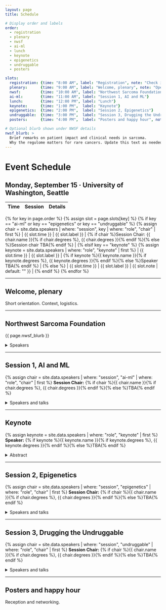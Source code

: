 ```yaml
---
layout: page
title: Schedule

# Display order and labels
order:
  - registration
  - plenary
  - nwsf
  - ai-ml
  - lunch
  - keynote
  - epigenetics
  - undruggable
  - posters

slots:
  registration: {time: "8:00 AM", label: "Registration", note: "Check in, badges, coffee"}
  plenary:      {time: "9:00 AM", label: "Welcome, plenary", note: "Opening remarks"}
  nwsf:         {time: "10:00 AM", label: "Northwest Sarcoma Foundation", note: "Patient and clinical perspectives"}
  ai-ml:        {time: "11:00 AM", label: "Session 1, AI and ML"}
  lunch:        {time: "12:00 PM", label: "Lunch"}
  keynote:      {time: "1:00 PM",  label: "Keynote"}
  epigenetics:  {time: "2:00 PM",  label: "Session 2, Epigenetics"}
  undruggable:  {time: "3:00 PM",  label: "Session 3, Drugging the Undruggable"}
  posters:      {time: "4:00 PM",  label: "Posters and happy hour", note: "Reception"}

# Optional blurb shown under NWSF details
nwsf_blurb: >
  Brief remarks on patient impact and clinical needs in sarcoma.
  Why the regulome matters for rare cancers. Update this text as needed.
---
```


# Event Schedule

## Monday, September 15 · University of Washington, Seattle

| Time | Session | Details |
|----:|:--|:--|
{% for key in page.order %}
{% assign slot = page.slots[key] %}
{% if key == "ai-ml" or key == "epigenetics" or key == "undruggable" %}
  {% assign chair = site.data.speakers | where: "session", key | where: "role", "chair" | first %}
  | {{ slot.time }} | {{ slot.label }} | {% if chair %}Session Chair: {{ chair.name }}{% if chair.degrees %}, {{ chair.degrees }}{% endif %}{% else %}Session chair TBA{% endif %} |
{% elsif key == "keynote" %}
  {% assign keynote = site.data.speakers | where: "role", "keynote" | first %}
  | {{ slot.time }} | {{ slot.label }} | {% if keynote %}{{ keynote.name }}{% if keynote.degrees %}, {{ keynote.degrees }}{% endif %}{% else %}Speaker TBA{% endif %} |
{% else %}
  | {{ slot.time }} | {{ slot.label }} | {{ slot.note | default: "" }} |
{% endif %}
{% endfor %}

---

## Welcome, plenary
Short orientation. Context, logistics.

---

## Northwest Sarcoma Foundation
{{ page.nwsf_blurb }}

<details><summary>Speakers</summary>
{% assign nw_list = site.data.speakers | where: "session", "nwsf" %}
{% for sp in nw_list %}
- **{{ sp.name }}**{% if sp.degrees %}, {{ sp.degrees }}{% endif %}{% if sp.affiliation %} — {{ sp.affiliation }}{% endif %}
  {% if sp.talk_title %}*{{ sp.talk_title }}*{% endif %}
  {% if sp.abstract %}<br>{{ sp.abstract }}{% endif %}
{% endfor %}
</details>

---

## Session 1, AI and ML
{% assign chair = site.data.speakers | where: "session", "ai-ml" | where: "role", "chair" | first %}
**Session Chair:** {% if chair %}{{ chair.name }}{% if chair.degrees %}, {{ chair.degrees }}{% endif %}{% else %}TBA{% endif %}

<details><summary>Speakers and talks</summary>
{% assign list = site.data.speakers | where: "session", "ai-ml" | where_exp: "s", "s.role == 'speaker' or s.role == 'panelist'" %}
{% for sp in list %}
- **{{ sp.name }}**{% if sp.degrees %}, {{ sp.degrees }}{% endif %}{% if sp.affiliation %} — {{ sp.affiliation }}{% endif %}
  {% if sp.talk_title %}*{{ sp.talk_title }}*{% endif %}
  {% if sp.abstract %}<br>{{ sp.abstract }}{% endif %}
{% endfor %}
</details>

---

## Keynote
{% assign keynote = site.data.speakers | where: "role", "keynote" | first %}
**Speaker:** {% if keynote %}{{ keynote.name }}{% if keynote.degrees %}, {{ keynote.degrees }}{% endif %}{% else %}TBA{% endif %}

<details><summary>Abstract</summary>
{% if keynote and keynote.abstract %}{{ keynote.abstract }}{% else %}Abstract TBA{% endif %}
</details>

---

## Session 2, Epigenetics
{% assign chair = site.data.speakers | where: "session", "epigenetics" | where: "role", "chair" | first %}
**Session Chair:** {% if chair %}{{ chair.name }}{% if chair.degrees %}, {{ chair.degrees }}{% endif %}{% else %}TBA{% endif %}

<details><summary>Speakers and talks</summary>
{% assign list = site.data.speakers | where: "session", "epigenetics" | where_exp: "s", "s.role == 'speaker' or s.role == 'panelist'" %}
{% for sp in list %}
- **{{ sp.name }}**{% if sp.degrees %}, {{ sp.degrees }}{% endif %}{% if sp.affiliation %} — {{ sp.affiliation }}{% endif %}
  {% if sp.talk_title %}*{{ sp.talk_title }}*{% endif %}
  {% if sp.abstract %}<br>{{ sp.abstract }}{% endif %}
{% endfor %}
</details>

---

## Session 3, Drugging the Undruggable
{% assign chair = site.data.speakers | where: "session", "undruggable" | where: "role", "chair" | first %}
**Session Chair:** {% if chair %}{{ chair.name }}{% if chair.degrees %}, {{ chair.degrees }}{% endif %}{% else %}TBA{% endif %}

<details><summary>Speakers and talks</summary>
{% assign list = site.data.speakers | where: "session", "undruggable" | where_exp: "s", "s.role == 'speaker' or s.role == 'panelist'" %}
{% for sp in list %}
- **{{ sp.name }}**{% if sp.degrees %}, {{ sp.degrees }}{% endif %}{% if sp.affiliation %} — {{ sp.affiliation }}{% endif %}
  {% if sp.talk_title %}*{{ sp.talk_title }}*{% endif %}
  {% if sp.abstract %}<br>{{ sp.abstract }}{% endif %}
{% endfor %}
</details>

---

## Posters and happy hour
Reception and networking.
